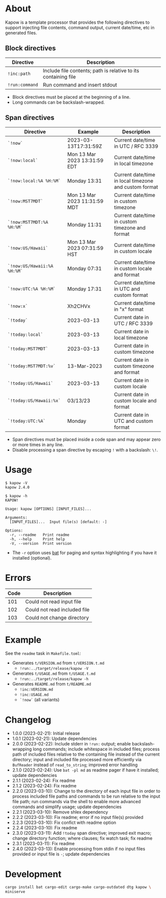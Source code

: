 # About

Kapow is a template processor that provides the following directives to support injecting file
contents, command output, current date/time, etc in generated files.

## Block directives

Directive | Description
---|---
`!inc:path` | Include file contents; path is relative to its containing file
`!run:command` | Run command and insert stdout

* Block directives must be placed at the beginning of a line.
* Long commands can be backslash-wrapped.

## Span directives

Directive | Example | Description
---|---|---
`` `!now` `` | 2023-03-13T17:31:59Z | Current date/time in UTC / RFC 3339
`` `!now:local` `` | Mon 13 Mar 2023 13:31:59 EDT | Current date/time in local timezone
`` `!now:local:%A %H:%M` `` | Monday 13:31 | Current date/time in local timezone and custom format
`` `!now:MST7MDT` `` | Mon 13 Mar 2023 11:31:59 MDT | Current date/time in custom timezone
`` `!now:MST7MDT:%A %H:%M` `` | Monday 11:31 | Current date/time in custom timezone and format
`` `!now:US/Hawaii` `` | Mon 13 Mar 2023 07:31:59 HST | Current date/time in custom locale
`` `!now:US/Hawaii:%A %H:%M` `` | Monday 07:31 | Current date/time in custom locale and format
`` `!now:UTC:%A %H:%M` `` | Monday 17:31 | Current date/time in UTC and custom format
`` `!now:x` `` | Xh2CHVx | Current date/time in "x" format
`` `!today` `` | 2023-03-13 | Current date in UTC / RFC 3339
`` `!today:local` `` | 2023-03-13 | Current date in local timezone
`` `!today:MST7MDT` `` | 2023-03-13 | Current date in custom timezone
`` `!today:MST7MDT:%v` `` | 13-Mar-2023 | Current date in custom timezone and format
`` `!today:US/Hawaii` `` | 2023-03-13 | Current date in custom locale
`` `!today:US/Hawaii:%x` `` | 03/13/23 | Current date in custom locale and format
`` `!today:UTC:%A` `` | Monday | Current date in UTC and custom format

* Span directives must be placed inside a code span and may appear zero or more times in any line.
* Disable processing a span directive by escaping `!` with a backslash: `\!`.

# Usage

```text
$ kapow -V
kapow 2.4.0
```

```text
$ kapow -h
KAPOW!

Usage: kapow [OPTIONS] [INPUT_FILES]...

Arguments:
  [INPUT_FILES]...  Input file(s) [default: -]

Options:
  -r, --readme   Print readme
  -h, --help     Print help
  -V, --version  Print version
```

* The `-r` option uses [bat](https://crates.io/crates/bat) for paging and syntax highlighting if you
  have it installed (optional).

# Errors

Code | Description
---|---
101 | Could not read input file
102 | Could not read included file
103 | Could not change directory

# Example

See the `readme` task in `Makefile.toml`:

* Generates `t/VERSION.md` from `t/VERSION.t.md`
    * `!run:../target/release/kapow -V`
* Generates `t/USAGE.md` from `t/USAGE.t.md`
    * `!run:../target/release/kapow -h`
* Generates `README.md` from `t/README.md`
    * `!inc:VERSION.md`
    * `!inc:USAGE.md`
    * `` `!now` `` (all variants)

# Changelog

* 1.0.0 (2023-02-21): Initial release
* 1.0.1 (2023-02-21): Update dependencies
* 2.0.0 (2023-02-22): Include stderr in `!run:` output;
  enable backslash-wrapping long commands;
  include whitespace in included files;
  process path of included files relative to the containing file instead of the current directory;
  input and included file processed more efficiently via `BufReader` instead of `read_to_string`;
  improved error handling
* 2.1.0 (2023-02-24): Use `bat -pl md` as readme pager if have it installed; update dependencies
* 2.1.1 (2023-02-24): Fix readme
* 2.1.2 (2023-02-24): Fix readme
* 2.2.0 (2023-03-10): Change to the directory of each input file in order to process included file
  paths and commands to be run relative to the input file path;
  run commands via the shell to enable more advanced commands and simplify usage;
  update dependencies
* 2.2.1 (2023-03-10): Remove shlex dependency
* 2.2.2 (2023-03-10): Fix readme; error if no input file(s) provided
* 2.2.3 (2023-03-10): Fix confict with readme option
* 2.2.4 (2023-03-10): Fix readme
* 2.3.0 (2023-03-11): Add `!today` span directive; improved exit macro; change directory function;
  where clauses; fix watch task; fix readme
* 2.3.1 (2023-03-11): Fix readme
* 2.4.0 (2023-03-13): Enable processing from stdin if no input files provided or input file is `-`;
  update dependencies

# Development

```bash
cargo install bat cargo-edit cargo-make cargo-outdated dtg kapow \
miniserve
```

